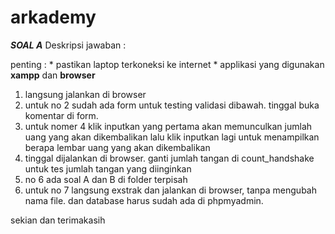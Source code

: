 # arkademy
***SOAL A***
Deskripsi jawaban :

penting : * pastikan laptop terkoneksi ke internet
		  * applikasi yang digunakan **xampp** dan **browser** 
1. langsung jalankan di browser
2. untuk no 2 sudah ada form untuk testing validasi dibawah. tinggal buka komentar di form.
4. untuk nomer 4 klik inputkan yang pertama akan memunculkan jumlah uang yang akan dikembalikan lalu klik inputkan lagi untuk menampilkan berapa lembar uang yang akan dikembalikan
5. tinggal dijalankan di browser. ganti jumlah tangan di count_handshake untuk tes jumlah tangan yang diinginkan
6. no 6 ada soal A dan B di folder terpisah
7. untuk no 7 langsung exstrak dan jalankan di browser, tanpa mengubah nama file. dan database harus sudah ada di phpmyadmin.

sekian dan terimakasih
